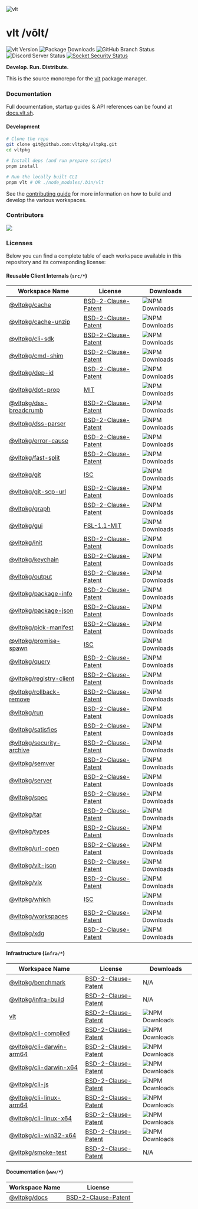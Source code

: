 ![vlt](https://github.com/user-attachments/assets/aec7c817-b83f-4d71-b34a-4e480b97e82c)

# vlt /vōlt/

![vlt Version](https://img.shields.io/npm/v/vlt?logo=npm&label=Version)
![Package Downloads](https://img.shields.io/npm/dm/vlt?logo=npm&label=Downloads)
![GitHub Branch Status](https://img.shields.io/github/checks-status/vltpkg/vltpkg/main?logo=github&label=GitHub)
![Discord Server Status](https://img.shields.io/discord/1093366081067954178?logo=discord&label=Discord)
[![Socket Security Status](https://socket.dev/api/badge/npm/package/vlt)](https://socket.dev/npm/package/vlt)

**Develop. Run. Distribute.**

This is the source monorepo for the [vlt](https://www.vlt.sh) package
manager.

### Documentation

Full documentation, startup guides & API references can be found at
[docs.vlt.sh](https://docs.vlt.sh).

#### Development

```bash
# Clone the repo
git clone git@github.com:vltpkg/vltpkg.git
cd vltpkg

# Install deps (and run prepare scripts)
pnpm install

# Run the locally built CLI
pnpm vlt # OR ./node_modules/.bin/vlt
```

See the [contributing guide](./CONTRIBUTING.md) for more information
on how to build and develop the various workspaces.

### Contributors

<a href="https://github.com/vltpkg/vltpkg/graphs/contributors">
  <img src="https://contrib.rocks/image?repo=vltpkg/vltpkg" />
</a>

### Licenses

Below you can find a complete table of each workspace available in
this repository and its corresponding license:

#### Reusable Client Internals (`src/*`)

| Workspace Name                                     | License                                               | Downloads                                                                         |
| -------------------------------------------------- | ----------------------------------------------------- | --------------------------------------------------------------------------------- |
| [@vltpkg/cache](./src/cache)                       | [BSD-2-Clause-Patent](./src/cache/LICENSE)            | ![NPM Downloads](https://img.shields.io/npm/dm/@vltpkg/cache?logo=npm)            |
| [@vltpkg/cache-unzip](./src/cache-unzip)           | [BSD-2-Clause-Patent](./src/cache-unzip/LICENSE)      | ![NPM Downloads](https://img.shields.io/npm/dm/@vltpkg/cache-unzip?logo=npm)      |
| [@vltpkg/cli-sdk](./src/cli-sdk)                   | [BSD-2-Clause-Patent](./src/cli-sdk/LICENSE)          | ![NPM Downloads](https://img.shields.io/npm/dm/@vltpkg/cli-sdk?logo=npm)          |
| [@vltpkg/cmd-shim](./src/cmd-shim)                 | [BSD-2-Clause-Patent](./src/cmd-shim/LICENSE)         | ![NPM Downloads](https://img.shields.io/npm/dm/@vltpkg/cmd-shim?logo=npm)         |
| [@vltpkg/dep-id](./src/dep-id)                     | [BSD-2-Clause-Patent](./src/dep-id/LICENSE)           | ![NPM Downloads](https://img.shields.io/npm/dm/@vltpkg/dep-id?logo=npm)           |
| [@vltpkg/dot-prop](./src/dot-prop)                 | [MIT](./src/dot-prop/LICENSE)                         | ![NPM Downloads](https://img.shields.io/npm/dm/@vltpkg/dot-prop?logo=npm)         |
| [@vltpkg/dss-breadcrumb](./src/dss-breadcrumb)     | [BSD-2-Clause-Patent](./src/dss-breadcrumb/LICENSE)   | ![NPM Downloads](https://img.shields.io/npm/dm/@vltpkg/dss-breadcrumb?logo=npm)   |
| [@vltpkg/dss-parser](./src/dss-parser)             | [BSD-2-Clause-Patent](./src/dss-parser/LICENSE)       | ![NPM Downloads](https://img.shields.io/npm/dm/@vltpkg/dss-parser?logo=npm)       |
| [@vltpkg/error-cause](./src/error-cause)           | [BSD-2-Clause-Patent](./src/error-cause/LICENSE)      | ![NPM Downloads](https://img.shields.io/npm/dm/@vltpkg/error-cause?logo=npm)      |
| [@vltpkg/fast-split](./src/fast-split)             | [BSD-2-Clause-Patent](./src/fast-split/LICENSE)       | ![NPM Downloads](https://img.shields.io/npm/dm/@vltpkg/fast-split?logo=npm)       |
| [@vltpkg/git](./src/git)                           | [ISC](./src/git/LICENSE)                              | ![NPM Downloads](https://img.shields.io/npm/dm/@vltpkg/git?logo=npm)              |
| [@vltpkg/git-scp-url](./src/git-scp-url)           | [BSD-2-Clause-Patent](./src/git-scp-url/LICENSE)      | ![NPM Downloads](https://img.shields.io/npm/dm/@vltpkg/git-scp-url?logo=npm)      |
| [@vltpkg/graph](./src/graph)                       | [BSD-2-Clause-Patent](./src/graph/LICENSE)            | ![NPM Downloads](https://img.shields.io/npm/dm/@vltpkg/graph?logo=npm)            |
| [@vltpkg/gui](./src/gui)                           | [FSL-1.1-MIT](./src/gui/LICENSE.md)                   | ![NPM Downloads](https://img.shields.io/npm/dm/@vltpkg/gui?logo=npm)              |
| [@vltpkg/init](./src/init)                         | [BSD-2-Clause-Patent](./src/init/LICENSE)             | ![NPM Downloads](https://img.shields.io/npm/dm/@vltpkg/init?logo=npm)             |
| [@vltpkg/keychain](./src/keychain)                 | [BSD-2-Clause-Patent](./src/keychain/LICENSE)         | ![NPM Downloads](https://img.shields.io/npm/dm/@vltpkg/keychain?logo=npm)         |
| [@vltpkg/output](./src/output)                     | [BSD-2-Clause-Patent](./src/output/LICENSE)           | ![NPM Downloads](https://img.shields.io/npm/dm/@vltpkg/output?logo=npm)           |
| [@vltpkg/package-info](./src/package-info)         | [BSD-2-Clause-Patent](./src/package-info/LICENSE)     | ![NPM Downloads](https://img.shields.io/npm/dm/@vltpkg/package-info?logo=npm)     |
| [@vltpkg/package-json](./src/package-json)         | [BSD-2-Clause-Patent](./src/package-json/LICENSE)     | ![NPM Downloads](https://img.shields.io/npm/dm/@vltpkg/package-json?logo=npm)     |
| [@vltpkg/pick-manifest](./src/pick-manifest)       | [BSD-2-Clause-Patent](./src/pick-manifest/LICENSE)    | ![NPM Downloads](https://img.shields.io/npm/dm/@vltpkg/pick-manifest?logo=npm)    |
| [@vltpkg/promise-spawn](./src/promise-spawn)       | [ISC](./src/promise-spawn/LICENSE)                    | ![NPM Downloads](https://img.shields.io/npm/dm/@vltpkg/promise-spawn?logo=npm)    |
| [@vltpkg/query](./src/query)                       | [BSD-2-Clause-Patent](./src/query/LICENSE)            | ![NPM Downloads](https://img.shields.io/npm/dm/@vltpkg/query?logo=npm)            |
| [@vltpkg/registry-client](./src/registry-client)   | [BSD-2-Clause-Patent](./src/registry-client/LICENSE)  | ![NPM Downloads](https://img.shields.io/npm/dm/@vltpkg/registry-client?logo=npm)  |
| [@vltpkg/rollback-remove](./src/rollback-remove)   | [BSD-2-Clause-Patent](./src/rollback-remove/LICENSE)  | ![NPM Downloads](https://img.shields.io/npm/dm/@vltpkg/rollback-remove?logo=npm)  |
| [@vltpkg/run](./src/run)                           | [BSD-2-Clause-Patent](./src/run/LICENSE)              | ![NPM Downloads](https://img.shields.io/npm/dm/@vltpkg/run?logo=npm)              |
| [@vltpkg/satisfies](./src/satisfies)               | [BSD-2-Clause-Patent](./src/satisfies/LICENSE)        | ![NPM Downloads](https://img.shields.io/npm/dm/@vltpkg/satisfies?logo=npm)        |
| [@vltpkg/security-archive](./src/security-archive) | [BSD-2-Clause-Patent](./src/security-archive/LICENSE) | ![NPM Downloads](https://img.shields.io/npm/dm/@vltpkg/security-archive?logo=npm) |
| [@vltpkg/semver](./src/semver)                     | [BSD-2-Clause-Patent](./src/semver/LICENSE)           | ![NPM Downloads](https://img.shields.io/npm/dm/@vltpkg/semver?logo=npm)           |
| [@vltpkg/server](./src/server)                     | [BSD-2-Clause-Patent](./src/server/LICENSE)           | ![NPM Downloads](https://img.shields.io/npm/dm/@vltpkg/server?logo=npm)           |
| [@vltpkg/spec](./src/spec)                         | [BSD-2-Clause-Patent](./src/spec/LICENSE)             | ![NPM Downloads](https://img.shields.io/npm/dm/@vltpkg/spec?logo=npm)             |
| [@vltpkg/tar](./src/tar)                           | [BSD-2-Clause-Patent](./src/tar/LICENSE)              | ![NPM Downloads](https://img.shields.io/npm/dm/@vltpkg/tar?logo=npm)              |
| [@vltpkg/types](./src/types)                       | [BSD-2-Clause-Patent](./src/types/LICENSE)            | ![NPM Downloads](https://img.shields.io/npm/dm/@vltpkg/types?logo=npm)            |
| [@vltpkg/url-open](./src/url-open)                 | [BSD-2-Clause-Patent](./src/url-open/LICENSE)         | ![NPM Downloads](https://img.shields.io/npm/dm/@vltpkg/url-open?logo=npm)         |
| [@vltpkg/vlt-json](./src/vlt-json)                 | [BSD-2-Clause-Patent](./src/vlt-json/LICENSE)         | ![NPM Downloads](https://img.shields.io/npm/dm/@vltpkg/vlt-json?logo=npm)         |
| [@vltpkg/vlx](./src/vlx)                           | [BSD-2-Clause-Patent](./src/vlx/LICENSE)              | ![NPM Downloads](https://img.shields.io/npm/dm/@vltpkg/vlx?logo=npm)              |
| [@vltpkg/which](./src/which)                       | [ISC](./src/which/LICENSE)                            | ![NPM Downloads](https://img.shields.io/npm/dm/@vltpkg/which?logo=npm)            |
| [@vltpkg/workspaces](./src/workspaces)             | [BSD-2-Clause-Patent](./src/workspaces/LICENSE)       | ![NPM Downloads](https://img.shields.io/npm/dm/@vltpkg/workspaces?logo=npm)       |
| [@vltpkg/xdg](./src/xdg)                           | [BSD-2-Clause-Patent](./src/xdg/LICENSE)              | ![NPM Downloads](https://img.shields.io/npm/dm/@vltpkg/xdg?logo=npm)              |

#### Infrastructure (`infra/*`)

| Workspace Name                                       | License                                                 | Downloads                                                                         |
| ---------------------------------------------------- | ------------------------------------------------------- | --------------------------------------------------------------------------------- |
| [@vltpkg/benchmark](./infra/benchmark)               | [BSD-2-Clause-Patent](./infra/benchmark/LICENSE)        | N/A                                                                               |
| [@vltpkg/infra-build](./infra/build)                 | [BSD-2-Clause-Patent](./infra/build/LICENSE)            | N/A                                                                               |
| [vlt](./infra/cli)                                   | [BSD-2-Clause-Patent](./infra/cli/LICENSE)              | ![NPM Downloads](https://img.shields.io/npm/dm/vlt?logo=npm)                      |
| [@vltpkg/cli-compiled](./infra/cli-compiled)         | [BSD-2-Clause-Patent](./infra/cli-compiled/LICENSE)     | ![NPM Downloads](https://img.shields.io/npm/dm/@vltpkg/cli-compiled?logo=npm)     |
| [@vltpkg/cli-darwin-arm64](./infra/cli-darwin-arm64) | [BSD-2-Clause-Patent](./infra/cli-darwin-arm64/LICENSE) | ![NPM Downloads](https://img.shields.io/npm/dm/@vltpkg/cli-darwin-arm64?logo=npm) |
| [@vltpkg/cli-darwin-x64](./infra/cli-darwin-x64)     | [BSD-2-Clause-Patent](./infra/cli-darwin-x64/LICENSE)   | ![NPM Downloads](https://img.shields.io/npm/dm/@vltpkg/cli-darwin-x64?logo=npm)   |
| [@vltpkg/cli-js](./infra/cli-js)                     | [BSD-2-Clause-Patent](./infra/cli-js/LICENSE)           | ![NPM Downloads](https://img.shields.io/npm/dm/@vltpkg/cli-js?logo=npm)           |
| [@vltpkg/cli-linux-arm64](./infra/cli-linux-arm64)   | [BSD-2-Clause-Patent](./infra/cli-linux-arm64/LICENSE)  | ![NPM Downloads](https://img.shields.io/npm/dm/@vltpkg/cli-linux-arm64?logo=npm)  |
| [@vltpkg/cli-linux-x64](./infra/cli-linux-x64)       | [BSD-2-Clause-Patent](./infra/cli-linux-x64/LICENSE)    | ![NPM Downloads](https://img.shields.io/npm/dm/@vltpkg/cli-linux-x64?logo=npm)    |
| [@vltpkg/cli-win32-x64](./infra/cli-win32-x64)       | [BSD-2-Clause-Patent](./infra/cli-win32-x64/LICENSE)    | ![NPM Downloads](https://img.shields.io/npm/dm/@vltpkg/cli-win32-x64?logo=npm)    |
| [@vltpkg/smoke-test](./infra/smoke-test)             | [BSD-2-Clause-Patent](./infra/smoke-test/LICENSE)       | N/A                                                                               |

#### Documentation (`www/*`)

| Workspace Name             | License                                   |
| -------------------------- | ----------------------------------------- |
| [@vltpkg/docs](./www/docs) | [BSD-2-Clause-Patent](./www/docs/LICENSE) |
